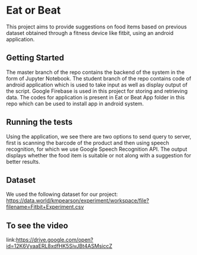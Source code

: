 # Eat or Beat

This project aims to provide suggestions on food items based on previous dataset obtained through a fitness device like fitbit, using an android application.

## Getting Started
The master branch of the repo contains the backend of the system in the form of Jupyter Notebook. The student branch of the repo contains code of android application which is used to take input as well as display output of the script. Google Firebase is used in this project for storing and retrieving data. The codes for application is present in Eat or Beat App folder in this repo which can be used to install app in android system.

## Running the tests

Using the application, we see there are two options to send query to server, first is scanning the barcode of the product and then using speech recognition, for which we use Google Speech Recognition API.
The output displays whether the food item is suitable or not along with a suggestion for better results.

## Dataset
We used the following dataset for our project:
https://data.world/kmpearson/experiment/workspace/file?filename=Fitbit+Experiment.csv

## To see the video
link:https://drive.google.com/open?id=12K6VyaaERL8xdfHK5SivJBt4ASMsiccZ
